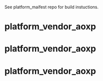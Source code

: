 See platform_maifest repo for build instuctions.
# platform_vendor_aoxp
# platform_vendor_aoxp
# platform_vendor_aoxp
